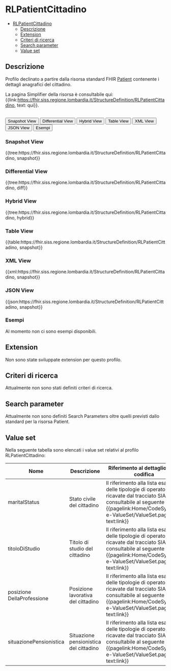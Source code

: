 # RLPatientCittadino

- [RLPatientCittadino](#rlpatientcittadino)
  - [Descrizione](#descrizione)
  - [Extension](#extension)
  - [Criteri di ricerca](#criteri-di-ricerca)
  - [Search parameter](#search-parameter)
  - [Value set](#value-set)

## Descrizione

Profilo declinato a partire dalla risorsa standard FHIR [Patient](http://hl7.org/fhir/R4/patient.html) contenente i dettagli anagrafici del cittadino.

La pagina Simplifier della risorsa è consultabile qui: {{link:https://fhir.siss.regione.lombardia.it/StructureDefinition/RLPatientCittadino, text: qui}}.

<br>
<div class="tab">
 <button class="tablinks active" onclick="openTab(event, 'Snapshot View')">Snapshot View</button>
  <button class="tablinks" onclick="openTab(event, 'Differential View')">Differential View</button>
  <button class="tablinks" onclick="openTab(event, 'Hybrid View')">Hybrid View</button>
   <button class="tablinks" onclick="openTab(event, 'Table View')">Table View</button>
   <button class="tablinks" onclick="openTab(event, 'XML View')">XML View</button>
  <button class="tablinks" onclick="openTab(event, 'JSON View')">JSON View</button>
  <button class="tablinks" onclick="openTab(event, 'Esempi')">Esempi</button>
</div>

<div id="Snapshot View" class="tabcontent" style="display:block">
  <h3>Snapshot View</h3>
{{tree:https://fhir.siss.regione.lombardia.it/StructureDefinition/RLPatientCittadino, snapshot}}
</div>

<div id="Differential View" class="tabcontent">
  <h3>Differential View</h3>
{{tree:https://fhir.siss.regione.lombardia.it/StructureDefinition/RLPatientCittadino, diff}}
</div>

<div id="Hybrid View" class="tabcontent">
  <h3>Hybrid View</h3>
{{tree:https://fhir.siss.regione.lombardia.it/StructureDefinition/RLPatientCittadino, hybrid}}
</div>

<div id="Table View" class="tabcontent">
  <h3>Table View</h3>
{{table:https://fhir.siss.regione.lombardia.it/StructureDefinition/RLPatientCittadino, snapshot}}
</div>

<div id="XML View" class="tabcontent">
  <h3>XML View</h3>
{{xml:https://fhir.siss.regione.lombardia.it/StructureDefinition/RLPatientCittadino, snapshot}}
</div>

<div id="JSON View" class="tabcontent">
  <h3>JSON View</h3>
{{json:https://fhir.siss.regione.lombardia.it/StructureDefinition/RLPatientCittadino, snapshot}}
</div>

<div id="Esempi" class="tabcontent">
  <h3>Esempi</h3>
Al momento non ci sono esempi disponibili.
<br>
</div>

<!-- ===================================================FINE SESSIONE=================================================== -->

## Extension
Non sono state sviluppate extension per questo profilo.

<!-- ===================================================FINE SESSIONE=================================================== -->

## Criteri di ricerca
Attualmente non sono stati definiti criteri di ricerca.

<!-- ===================================================FINE SESSIONE=================================================== -->

## Search parameter
Attualmente non sono definiti Search Parameters oltre quelli previsti dallo standard per la risorsa Patient.

<!-- ===================================================FINE SESSIONE=================================================== -->

## Value set
Nella seguente tabella sono elencati i value set relativi al profilo RLPatientCittadino:

| Nome | Descrizione | Riferimento al dettaglio della codifica |
|---|---|---|
| maritalStatus | Stato civile del cittadino | Il riferimento alla lista esaustiva delle tipologie di operatore ADI ricavate dal tracciato SIAD 1 è consultabile al seguente  {{pagelink:Home/CodeSystem-e-ValueSet/ValueSet.page.md, text:link}} |
| titoloDiStudio | Titolo di studio del cittadino | Il riferimento alla lista esaustiva delle tipologie di operatore ADI ricavate dal tracciato SIAD 1 è consultabile al seguente   {{pagelink:Home/CodeSystem-e-ValueSet/ValueSet.page.md, text:link}} |
| posizione DellaProfessione | Posizione lavorativa del cittadino | Il riferimento alla lista esaustiva delle tipologie di operatore ADI ricavate dal tracciato SIAD 1 è consultabile al seguente {{pagelink:Home/CodeSystem-e-ValueSet/ValueSet.page.md, text:link}} |
| situazionePensionistica | Situazione pensionistica del cittadino | Il riferimento alla lista esaustiva delle tipologie di operatore ADI ricavate dal tracciato SIAD 1 è consultabile al seguente {{pagelink:Home/CodeSystem-e-ValueSet/ValueSet.page.md, text:link}} |
